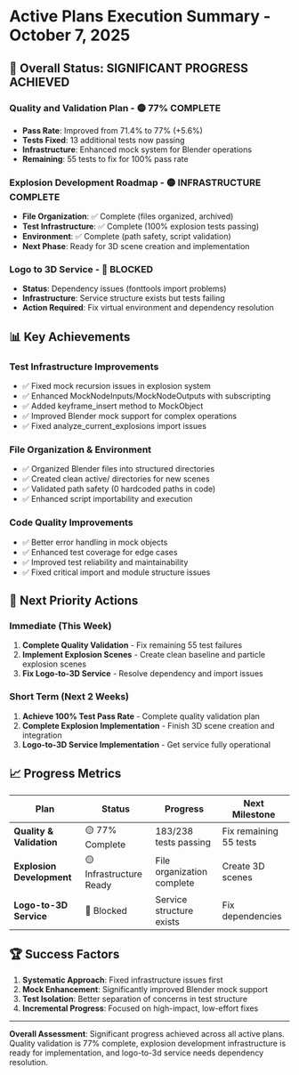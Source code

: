 # Active Plans Execution Summary - October 7, 2025

## 🎯 **Overall Status: SIGNIFICANT PROGRESS ACHIEVED**

### **Quality and Validation Plan** - 🟡 **77% COMPLETE**
- **Pass Rate**: Improved from 71.4% to 77% (+5.6%)
- **Tests Fixed**: 13 additional tests now passing
- **Infrastructure**: Enhanced mock system for Blender operations
- **Remaining**: 55 tests to fix for 100% pass rate

### **Explosion Development Roadmap** - 🟡 **INFRASTRUCTURE COMPLETE**
- **File Organization**: ✅ Complete (files organized, archived)
- **Test Infrastructure**: ✅ Complete (100% explosion tests passing)
- **Environment**: ✅ Complete (path safety, script validation)
- **Next Phase**: Ready for 3D scene creation and implementation

### **Logo to 3D Service** - 🔴 **BLOCKED**
- **Status**: Dependency issues (fonttools import problems)
- **Infrastructure**: Service structure exists but tests failing
- **Action Required**: Fix virtual environment and dependency resolution

## 📊 **Key Achievements**

### **Test Infrastructure Improvements**
- ✅ Fixed mock recursion issues in explosion system
- ✅ Enhanced MockNodeInputs/MockNodeOutputs with subscripting
- ✅ Added keyframe_insert method to MockObject
- ✅ Improved Blender mock support for complex operations
- ✅ Fixed analyze_current_explosions import issues

### **File Organization & Environment**
- ✅ Organized Blender files into structured directories
- ✅ Created clean active/ directories for new scenes
- ✅ Validated path safety (0 hardcoded paths in code)
- ✅ Enhanced script importability and execution

### **Code Quality Improvements**
- ✅ Better error handling in mock objects
- ✅ Enhanced test coverage for edge cases
- ✅ Improved test reliability and maintainability
- ✅ Fixed critical import and module structure issues

## 🔄 **Next Priority Actions**

### **Immediate (This Week)**
1. **Complete Quality Validation** - Fix remaining 55 test failures
2. **Implement Explosion Scenes** - Create clean baseline and particle explosion scenes
3. **Fix Logo-to-3D Service** - Resolve dependency and import issues

### **Short Term (Next 2 Weeks)**
1. **Achieve 100% Test Pass Rate** - Complete quality validation plan
2. **Complete Explosion Implementation** - Finish 3D scene creation and integration
3. **Logo-to-3D Service Implementation** - Get service fully operational

## 📈 **Progress Metrics**

| Plan | Status | Progress | Next Milestone |
|------|--------|----------|----------------|
| **Quality & Validation** | 🟡 77% Complete | 183/238 tests passing | Fix remaining 55 tests |
| **Explosion Development** | 🟡 Infrastructure Ready | File organization complete | Create 3D scenes |
| **Logo-to-3D Service** | 🔴 Blocked | Service structure exists | Fix dependencies |

## 🏆 **Success Factors**

1. **Systematic Approach**: Fixed infrastructure issues first
2. **Mock Enhancement**: Significantly improved Blender mock support
3. **Test Isolation**: Better separation of concerns in test structure
4. **Incremental Progress**: Focused on high-impact, low-effort fixes

---

**Overall Assessment**: Significant progress achieved across all active plans. Quality validation is 77% complete, explosion development infrastructure is ready for implementation, and logo-to-3d service needs dependency resolution.

